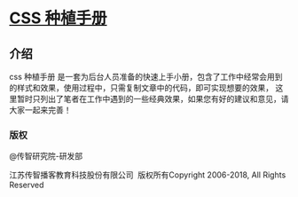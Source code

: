 # [CSS 种植手册](https://github.com/itheima2017/css-quick-manual)

<!-- [![css](https://img.shields.io/badge/vue-2.5.9-brightgreen.svg ':no-zoom')](https://github.com/vuejs/vue) -->

## 介绍

css 种植手册 是一套为后台人员准备的快速上手小册，包含了工作中经常会用到的样式和效果，使用过程中，只需复制文章中的代码，即可实现想要的效果，
这里暂时只列出了笔者在工作中遇到的一些经典效果，如果您有好的建议和意见，请大家一起来完善！


### 版权

@传智研究院-研发部

江苏传智播客教育科技股份有限公司 &nbsp;版权所有Copyright 2006-2018, All Rights Reserved
